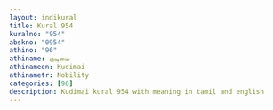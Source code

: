 ```yaml
---
layout: indikural
title: Kural 954
kuralno: "954"
abskno: "0954"
athino: "96"
athiname: குடிமை
athinameen: Kudimai
athinametr: Nobility
categories: [96]
description: Kudimai kural 954 with meaning in tamil and english 
---
```



